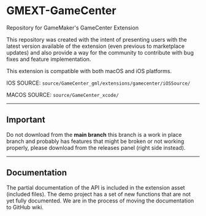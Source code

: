 # GMEXT-GameCenter
Repository for GameMaker's GameCenter Extension

This repository was created with the intent of presenting users with the latest version available of the extension (even previous to marketplace updates) and also provide a way for the community to contribute with bug fixes and feature implementation.

This extension is compatible with both macOS and iOS platforms.

IOS SOURCE: `source/GameCenter_gml/extensions/gamecenter/iOSSource/`

MACOS SOURCE: `source/GameCenter_xcode/`


---

## Important

Do not download from the **main branch** this branch is a work in place branch and probably has features that might be broken or not working properly, please download from the releases panel (right side instead).


---

## Documentation

The partial documentation of the API is included in the extension asset (included files).
The demo project has a set of new functions that are not yet fully documented.
We are in the process of moving the documentation to GitHub wiki.
